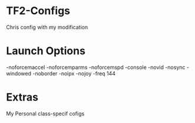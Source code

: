 TF2-Configs
==========

Chris config with my modification


Launch Options
==========

-noforcemaccel -noforcemparms -noforcemspd -console -novid -nosync -windowed -noborder -noipx -nojoy -freq 144


Extras
==========

My Personal class-specif cofigs
